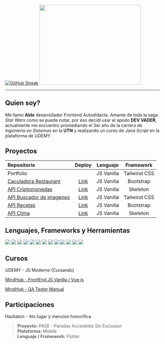 [![GitHub Streak](https://streak-stats.demolab.com?user=DVs07&theme=blueberry-duo&hide_border=true&locale=es&exclude_days=Sun%2CSat&card_width=420)](https://git.io/streak-stats) <image src="./header-img.png"  width="330" height="260">

---

Quien soy?
---
Me llamo **Aldo**  desarrollador Frontend Autodidacta. Amante de toda la saga *Star Wars* como se puede notar, por eso decidi usar el apodo **DEV VADER**,
actualmente me encuentro  promediando el 3er año de la carrera de *Ingenieria en Sistemas* en la **UTN** y realizando un curso de *Java Script* en la plataforma de *UDEMY*. 


Proyectos
---

| Repositorio  | Deploy | Lenguaje | Framework 
|:------------- |:---------------:|:---------------:|:---------------:|
| Portfolio | |JS Vanilla | Tailwind CSS
|[Caculadora Restaurant](https://github.com/DVs07/calculadora-restaurant)|[Link](https://dvs07.github.io/calculadora-restaurant/)| JS Vanilla | Bootstrap 
| [API Criptomonedas](https://github.com/DVs07/api-criptomonedas)       | [Link](https://dvs07.github.io/api-criptomonedas/)     | JS Vanilla | Skeleton 
| [API Buscador de imagenes](https://github.com/DVs07/api-buscador-imagenes)   | [Link](https://dvs07.github.io/api-buscador-imagenes/)     | JS Vanilla | Tailwind CSS
| [API Recetas](https://github.com/DVs07/api-recetas)   | [Link](https://dvs07.github.io/api-recetas/)    | JS Vanilla | Bootstrap
| [API Clima](https://github.com/DVs07/api-clima)         | [Link](https://dvs07.github.io/api-clima/) | JS Vanilla |  Skeleton

Lenguajes, Frameworks y Herramientas
---
<image src="https://img.shields.io/badge/C%2B%2B-00599C?style=for-the-badge&logo=c%2B%2B&logoColor=white"> <image src="https://img.shields.io/badge/JavaScript-323330?style=for-the-badge&logo=javascript&logoColor=F7DF1E">
<image src="https://img.shields.io/badge/HTML5-E34F26?style=for-the-badge&logo=html5&logoColor=white">
<image src="https://img.shields.io/badge/CSS3-1572B6?style=for-the-badge&logo=css3&logoColor=white">
<image src="https://img.shields.io/badge/json-5E5C5C?style=for-the-badge&logo=json&logoColor=white">
<image src="https://img.shields.io/badge/Node%20js-339933?style=for-the-badge&logo=nodedotjs&logoColor=white">
<image src="https://img.shields.io/badge/npm-CB3837?style=for-the-badge&logo=npm&logoColor=white">
<image src="https://img.shields.io/badge/Spring_Boot-6DB33F?style=for-the-badge&logo=spring-boot&logoColor=white">
<image src="https://img.shields.io/badge/Tailwind_CSS-38B2AC?style=for-the-badge&logo=tailwind-css&logoColor=white">
<image src="https://img.shields.io/badge/Bootstrap-563D7C?style=for-the-badge&logo=bootstrap&logoColor=white">
<image src="https://img.shields.io/badge/Visual_Studio_Code-0078D4?style=for-the-badge&logo=visual%20studio%20code&logoColor=white">
<image src="https://img.shields.io/badge/GIT-E44C30?style=for-the-badge&logo=git&logoColor=white">
<image src="https://img.shields.io/badge/Firefox_Browser-FF7139?style=for-the-badge&logo=Firefox-Browser&logoColor=white">

Cursos
---
UDEMY - JS Moderno (Cursando)

[MindHub - FrontEnd JS Vanilla / Vue.js](https://www.credly.com/badges/8e3f3e91-d0a8-405e-bb97-b42ba3b0e12b/linked_in_profile)

[MindHub  - QA Tester Manual](https://www.credly.com/badges/17bf0658-fd06-48d0-afa0-331d90b5fb61/linked_in_profile)

Participaciones
---
Hackaton - 4to lugar y mencion honorifica

>**Proyecto:** PASE - Paradas Accesibles Sin Exclusion  
**Plataforma:** Mobile  
**Lenguaje / Framework:** Flutter  
<!---
DVs07/DVs07 is a ✨ special ✨ repository because its `README.md` (this file) appears on your GitHub profile.
You can click the Preview link to take a look at your changes.
--->
